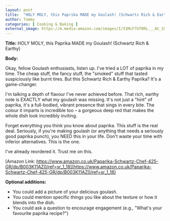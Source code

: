 ```yaml
---
layout: post
title:  "HOLY MOLY, this Paprika MADE my Goulash! (Schwartz Rich & Earthy)"
author: Tommy
categories: [ Cooking & Baking ]
external_image: https://m.media-amazon.com/images/I/51McF7GT0RL.__AC_SX300_SY300_QL70_ML2_.jpg
---
```


**Title:** HOLY MOLY, this Paprika MADE my Goulash! (Schwartz Rich & Earthy)

**Body:**

Okay, fellow Goulash enthusiasts, listen up.  I've tried a LOT of paprika in my time.  The cheap stuff, the fancy stuff, the "smoked" stuff that tasted suspiciously like burnt tires.  But this Schwartz Rich & Earthy Paprika?  It's a game-changer.

I'm talking a depth of flavour I've never achieved before.  That rich, earthy note is EXACTLY what my goulash was missing.  It's not just a "hint" of paprika, it's a full-bodied, vibrant presence that sings in every bite.  The colour it imparts is incredible too – a gorgeous deep red that makes the whole dish look incredibly inviting.

Forget everything you think you know about paprika.  This stuff is the real deal.  Seriously, if you're making goulash (or anything that needs a seriously good paprika punch), you NEED this in your life.  Don't waste your time with inferior alternatives.  This is the one.

I've already reordered it.  Trust me on this.

[Amazon Link: https://www.amazon.co.uk/Paparika-Schwartz-Chef-425-GR/dp/B003K11AZ0/ref=sr_1_18](https://www.amazon.co.uk/Paparika-Schwartz-Chef-425-GR/dp/B003K11AZ0/ref=sr_1_18)


**Optional additions:**

* You could add a picture of your delicious goulash.
* You could mention specific things you like about the texture or how it blends into the dish.
* You could ask a question to encourage engagement (e.g., "What's your favourite paprika recipe?")
